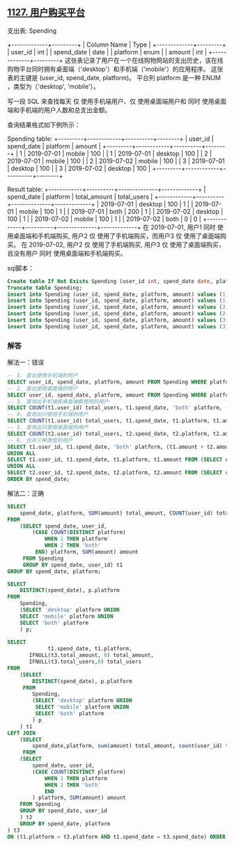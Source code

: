 ## [1127. 用户购买平台](https://leetcode-cn.com/problems/user-purchase-platform/)

支出表: Spending

+-------------+---------+
| Column Name | Type    |
+-------------+---------+
| user_id     | int     |
| spend_date  | date    |
| platform    | enum    | 
| amount      | int     |
+-------------+---------+
这张表记录了用户在一个在线购物网站的支出历史，该在线购物平台同时拥有桌面端（'desktop'）和手机端（'mobile'）的应用程序。
这张表的主键是 (user_id, spend_date, platform)。
平台列 platform 是一种 ENUM ，类型为（'desktop', 'mobile'）。


写一段 SQL 来查找每天 仅 使用手机端用户、仅 使用桌面端用户和 同时 使用桌面端和手机端的用户人数和总支出金额。

查询结果格式如下例所示：

Spending table:
+---------+------------+----------+--------+
| user_id | spend_date | platform | amount |
+---------+------------+----------+--------+
| 1       | 2019-07-01 | mobile   | 100    |
| 1       | 2019-07-01 | desktop  | 100    |
| 2       | 2019-07-01 | mobile   | 100    |
| 2       | 2019-07-02 | mobile   | 100    |
| 3       | 2019-07-01 | desktop  | 100    |
| 3       | 2019-07-02 | desktop  | 100    |
+---------+------------+----------+--------+

Result table:
+------------+----------+--------------+-------------+
| spend_date | platform | total_amount | total_users |
+------------+----------+--------------+-------------+
| 2019-07-01 | desktop  | 100          | 1           |
| 2019-07-01 | mobile   | 100          | 1           |
| 2019-07-01 | both     | 200          | 1           |
| 2019-07-02 | desktop  | 100          | 1           |
| 2019-07-02 | mobile   | 100          | 1           |
| 2019-07-02 | both     | 0            | 0           |
+------------+----------+--------------+-------------+ 
在 2019-07-01, 用户1 同时 使用桌面端和手机端购买, 用户2 仅 使用了手机端购买，而用户3 仅 使用了桌面端购买。
在 2019-07-02, 用户2 仅 使用了手机端购买, 用户3 仅 使用了桌面端购买，且没有用户 同时 使用桌面端和手机端购买。

sql脚本：

```sql
Create table If Not Exists Spending (user_id int, spend_date date, platform ENUM('desktop', 'mobile'), amount int);
Truncate table Spending;
insert into Spending (user_id, spend_date, platform, amount) values (1, '2019-07-01', 'mobile', 100);
insert into Spending (user_id, spend_date, platform, amount) values (1, '2019-07-01', 'desktop', 100);
insert into Spending (user_id, spend_date, platform, amount) values (2, '2019-07-01', 'mobile', 100);
insert into Spending (user_id, spend_date, platform, amount) values (2, '2019-07-02', 'mobile', 100);
insert into Spending (user_id, spend_date, platform, amount) values (3, '2019-07-01', 'desktop', 100);
insert into Spending (user_id, spend_date, platform, amount) values (3, '2019-07-02', 'desktop', 100);
```

### 解答

解法一：错误

```sql
-- 1. 查出使用手机端的用户
SELECT user_id, spend_date, platform, amount FROM Spending WHERE platform LIKE 'mobile';
-- 2. 查出使用桌面端的用户
SELECT user_id, spend_date, platform, amount FROM Spending WHERE platform LIKE 'desktop';
-- 3. 查询出手机端和桌面端都使用的用户
SELECT COUNT(t1.user_id) total_users, t1.spend_date, 'both' platform, (t1.amount + t2.amount) amount FROM (SELECT user_id, spend_date, platform, amount FROM Spending WHERE platform LIKE 'mobile') t1 LEFT JOIN (SELECT user_id, spend_date, platform, amount FROM Spending WHERE platform LIKE 'desktop') t2 ON (t1.user_id = t2.user_id) WHERE t1.platform LIKE 'mobile' AND t2.platform LIKE 'desktop';
-- 4. 查询出只使用手机端的用户
SELECT COUNT(t1.user_id) total_users, t1.spend_date, t1.platform, t1.amount FROM (SELECT user_id, spend_date, platform, amount FROM Spending WHERE platform LIKE 'mobile') t1 LEFT JOIN (SELECT user_id, spend_date, platform, amount FROM Spending WHERE platform LIKE 'desktop') t2 ON (t1.user_id = t2.user_id) WHERE t1.platform LIKE 'mobile' AND t2.platform IS NULL;
-- 5. 查询出只使用桌面端的用户
SELECT COUNT(t2.user_id) total_users, t2.spend_date, t2.platform, t2.amount FROM (SELECT user_id, spend_date, platform, amount FROM Spending WHERE platform LIKE 'mobile') t1 RIGHT JOIN (SELECT user_id, spend_date, platform, amount FROM Spending WHERE platform LIKE 'desktop') t2 ON (t1.user_id = t2.user_id) WHERE t1.platform IS NULL AND t2.platform LIKE 'desktop';
-- 6. 合并三种类型的用户
SELECT t1.user_id, t1.spend_date, 'both' platform, (t1.amount + t2.amount) amount FROM (SELECT user_id, spend_date, platform, amount FROM Spending WHERE platform LIKE 'mobile') t1 JOIN (SELECT user_id, spend_date, platform, amount FROM Spending WHERE platform LIKE 'desktop') t2 ON (t1.user_id = t2.user_id) WHERE t1.platform LIKE 'mobile' AND t2.platform LIKE 'desktop' 
UNION ALL 
SELECT t1.user_id, t1.spend_date, t1.platform, t1.amount FROM (SELECT user_id, spend_date, platform, amount FROM Spending WHERE platform LIKE 'mobile') t1 LEFT JOIN (SELECT user_id, spend_date, platform, amount FROM Spending WHERE platform LIKE 'desktop') t2 ON (t1.user_id = t2.user_id) WHERE t1.platform LIKE 'mobile' AND t2.platform IS NULL
UNION ALL
SELECT t2.user_id, t2.spend_date, t2.platform, t2.amount FROM (SELECT user_id, spend_date, platform, amount FROM Spending WHERE platform LIKE 'mobile') t1 RIGHT JOIN (SELECT user_id, spend_date, platform, amount FROM Spending WHERE platform LIKE 'desktop') t2 ON (t1.user_id = t2.user_id) WHERE t1.platform IS NULL AND t2.platform LIKE 'desktop' 
ORDER BY spend_date;
```

解法二：正确

```sql
SELECT 
	spend_date, platform, SUM(amount) total_amount, COUNT(user_id) total_users
FROM 
	(SELECT spend_date, user_id, 
		(CASE COUNT(DISTINCT platform)
			WHEN 1 THEN platform
			WHEN 2 THEN 'both'
		 END) platform, SUM(amount) amount
	 FROM Spending
	 GROUP BY spend_date, user_id) t1
GROUP BY spend_date, platform;

SELECT 
	DISTINCT(spend_date), p.platform   
FROM 
	Spending,
	(SELECT 'desktop' platform UNION
	SELECT 'mobile' platform UNION
	SELECT 'both' platform
	) p;
	
SELECT 
			 t1.spend_date, t1.platform, 
       IFNULL(t3.total_amount, 0) total_amount, 
       IFNULL(t3.total_users,0) total_users
FROM
	(SELECT 
		DISTINCT(spend_date), p.platform   
	 FROM 
		Spending,
		(SELECT 'desktop' platform UNION
		 SELECT 'mobile' platform UNION
		 SELECT 'both' platform
		) p 
	) t1
LEFT JOIN 
	(SELECT 
		spend_date,platform, sum(amount) total_amount, count(user_id) total_users
	 FROM
	(SELECT 
		spend_date, user_id, 
		(CASE COUNT(DISTINCT platform)
			WHEN 1 THEN platform
			WHEN 2 THEN 'both'
			END
		) platform, SUM(amount) amount
	FROM Spending
	GROUP BY spend_date, user_id
	) t2
	GROUP BY spend_date, platform
) t3
ON (t1.platform = t3.platform AND t1.spend_date = t3.spend_date) ORDER BY t1.spend_date, LENGTH(t1.platform) DESC;
```

